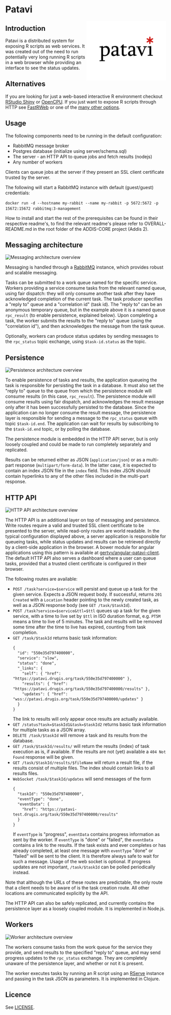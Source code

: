 # Patavi

<img src="server/public/img/patavi_small.png" alt="logo" align="right" width="250" />

## Introduction
Patavi is a distributed system for exposing R scripts as web services.
It was created out of the need to run potentially very long running R scripts in a web browser while providing an interface to see the status updates.

## Alternatives
If you are looking for just a web-based interactive R environment checkout [RStudio Shiny](http://www.rstudio.com/shiny/) or [OpenCPU](https://www.opencpu.org/).
If you just want to expose R scripts through HTTP see [FastRWeb](https://www.rforge.net/FastRWeb/) or one of the [many other options](http://cran.r-project.org/doc/FAQ/R-FAQ.html#R-Web-Interfaces).


## Usage

The following components need to be running in the default configuration:

 - RabbitMQ message broker
 - Postgres database (initialize using server/schema.sql)
 - The server - an HTTP API to queue jobs and fetch results (nodejs)
 - Any number of workers

Clients can queue jobs at the server if they present an SSL client certificate trusted by the server.

The following will start a RabbitMQ instance with default (guest/guest) credentials:

```docker run -d --hostname my-rabbit --name my-rabbit -p 5672:5672 -p 15672:15672 rabbitmq:3-management```

How to install and start the rest of the prerequisites can be found in their respective readme's, to find the relevant readme's please refer to OVERALL-README.md in the root folder of the ADDIS-CORE project (Addis 2).

## Messaging architecture

![Messaging architecture overview](doc/arch_messaging.png)

Messaging is handled through a [RabbitMQ](https://www.rabbitmq.com/) instance, which provides robust and scalable messaging.

Tasks can be submitted to a work queue named for the specific service.
Workers providing a service consume tasks from the relevant named queue, using fair dispatch: they will only consume another task after they have acknowledged completion of the current task.
The task producer specifies a "reply to" queue and a "correlation id" (task id).
The "reply to" can be an anonymous temporary queue, but in the example above it is a named queue `rpc_result` (to enable persistence, explained below).
Upon completing a task, the worker submits the results to the "reply to" queue (using the "correlation id"), and then acknowledges the message from the task queue.

Optionally, workers can produce status updates by sending messages to the `rpc_status` topic exchange, using `$task-id.status` as the topic.

## Persistence

![Persistence architecture overview](doc/arch_persistence.png)

To enable persistence of tasks and results, the application queueing the task is responsible for persisting the task in a database.
It must also set the "reply to" queue to the queue from which the persistence module will consume results (in this case, `rpc_result`).
The persistence module will consume results using fair dispatch, and acknowledges the result message only after it has been successfully persisted to the database.
Since the application can no longer consume the result message, the persistence layer is responsible for sending a message to the `rpc_status` queue with topic `$task-id.end`.
The application can wait for results by subscribing to the `$task-id.end` topic, or by polling the database.

The persistence module is embedded in the HTTP API server, but is only loosely coupled and could be made to run completely separately and replicated.

Results can be returned either as JSON (`application/json`) or as a multi-part response (`multipart/form-data`). In the latter case, it is expected to contain an index JSON file in the `index` field. This index JSON should contain hyperlinks to any of the other files included in the multi-part response.

## HTTP API

![HTTP API architecture overview](doc/arch_http_api.png)

The HTTP API is an additional layer on top of messaging and persistence.
Write routes require a valid and trusted SSL client certificate to be presented to the server, while read-only routes are world readable.
In the typical configuration displayed above, a server application is responsible for queueing tasks, while status updates and results can be retrieved directly by a client-side application in the browser.
A bower module for angular applications using this pattern is available at [gertvv/angular-patavi-client](https://github.com/gertvv/angular-patavi-client).
The default HTTP API also serves a dashboard where a user can queue tasks, provided that a trusted client certificate is configured in their browser.

The following routes are available:

 - `POST /task?service=$service` will persist and queue up a task for the given service. Expects a JSON request body. If successful, returns `201 Created` with a `Location` header pointing to the newly created task, as well as a JSON response body (see `GET /task/$taskId`).
 - `POST /task?service=$service&ttl=$ttl` queues up a task for the given service, with a time to live set by `$ttl` in ISO duration format, e.g. `PT5M` means a time to live of 5 minutes. The task and results will be removed some time after the time to live has expired, counting from task completion.
 - `GET /task/$taskId` returns basic task information:
    ```
    {
      "id": "550e35d797400000",
      "service": "slow",
      "status": "done",
      "_links": {
        "self": { "href": "https://patavi.drugis.org/task/550e35d797400000" },
        "results": { "href": "https://patavi.drugis.org/task/550e35d797400000/results" },
        "updates": { "href": "wss://patavi.drugis.org/task/550e35d797400000/updates" }
      }
    }
    ```
   The link to results will only appear once results are actually available.
 - `GET /status?task=$taskId1&task=$taskId2` returns basic task information for multiple tasks as a JSON array.
 - `DELETE /task/$taskId` will remove a task and its results from the database.
 - `GET /task/$taskId/results/` will return the results (index) of task execution as is, if available.
   If the results are not (yet) available a `404 Not Found` response will be given.
 - `GET /task/$taskId/results/$fileName` will return a result file, if the results consist of multiple files. The index should contain links to all results files.
 - `WebSocket /task/$taskId/updates` will send messages of the form
   ```
   {
     "taskId": "550e35d797400000",
     "eventType": "done",
     "eventData": {
       "href": "https://patavi-test.drugis.org/task/550e35d797400000/results"
     }
   }
   ```
   If `eventType` is "progress", `eventData` contains progress information as sent by the worker. If `eventType` is "done" or "failed", the `eventData` contains a link to the results. If the task exists and ever completes or has already completed, at least one message with `eventType` "done" or "failed" will be sent to the client. It is therefore always safe to wait for such a message. Usage of the web socket is optional. If progress updates are not important, `/task/$taskId` can be polled periodically instead.

Note that although the URLs of these routes are predictable, the only route that a client needs to be aware of is the task creation route. All other locations are communicated explicitly by the API.

The HTTP API can also be safely replicated, and currently contains the persistence layer as a loosely coupled module.
It is implemented in Node.js.

## Workers

![Worker architecture overview](doc/arch_worker.png)

The workers consume tasks from the work queue for the service they provide, and send results to the specified "reply to" queue, and may send progress updates to the `rpc_status` exchange.
They are completely unaware of the persistence layer, and whether or not it is present.

The worker executes tasks by running an R script using an [RServe](https://rforge.net/Rserve/) instance and passing in the task JSON as parameters.
It is implemented in Clojure.

## Licence

See [LICENSE](LICENSE).
